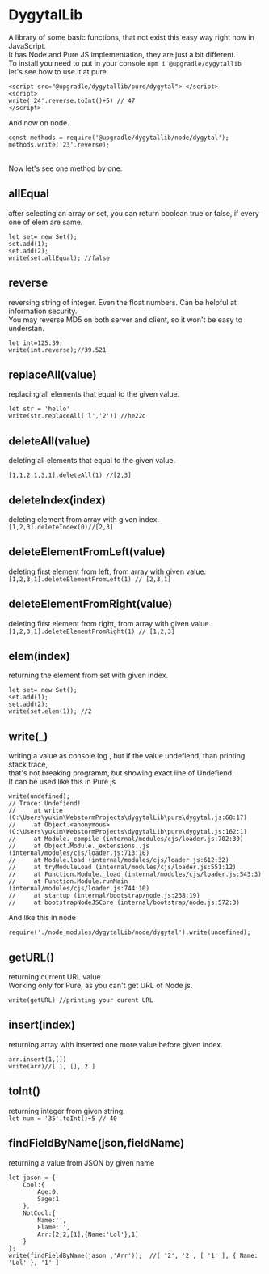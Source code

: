 #   DygytalLib 
A library of some basic functions, that not exist this easy way right now in JavaScript. <br>
It has Node and Pure JS implementation, they are just a bit different. <br>
To install you need to put in your console   ```npm i @upgradle/dygytallib```<br>
let's see how to use it at pure.<br>
```
<script src="@upgradle/dygytallib/pure/dygytal"> </script> 
<script> 
write('24'.reverse.toInt()+5) // 47 
</script> 
```
And now on node. <br>
```
const methods = require('@upgradle/dygytallib/node/dygytal');
methods.write('23'.reverse);
```
<br>
Now let's see one method by one. <br>

## allEqual <br>
after selecting an array or set, you can return boolean true or false, if every one of elem are same. <br>
```
let set= new Set();
set.add(1);
set.add(2);
write(set.allEqual); //false
```

## reverse <br>
reversing string of integer. Even the float numbers. Can be helpful at information security.<br> 
You may reverse MD5 on both server and client, so it won't be easy to understan.<br>
```
let int=125.39;
write(int.reverse);//39.521
```


## replaceAll(value) <br>
replacing all elements that equal to the given value.<br>
```
let str = 'hello'
write(str.replaceAll('l','2')) //he22o
```

## deleteAll(value) <br>
deleting all elements that equal to the given value.<br>
```
[1,1,2,1,3,1].deleteAll(1) //[2,3]
```

## deleteIndex(index) <br>

deleting element from array with given index. <br>
```[1,2,3].deleteIndex(0)//[2,3] ```

## deleteElementFromLeft(value) <br>
deleting first element from left, from array with given value. <br>
```[1,2,3,1].deleteElementFromLeft(1) // [2,3,1] ```

## deleteElementFromRight(value)  <br>
deleting first element from right, from array with given value. <br>
```[1,2,3,1].deleteElementFromRight(1) // [1,2,3] ```

## elem(index) <br>
returning the element from set with given index. <br>
```
let set= new Set();
set.add(1);
set.add(2);
write(set.elem(1)); //2
```
## write(_) <br>
writing a value as console.log , but if the value undefiend, than printing stack trace, <br>
that's not breaking programm, but showing exact line of Undefiend. <br> It can be used like this in Pure js
```
write(undefined);
// Trace: Undefiend!
//     at write (C:\Users\yukim\WebstormProjects\dygytalLib\pure\dygytal.js:68:17)
//     at Object.<anonymous> (C:\Users\yukim\WebstormProjects\dygytalLib\pure\dygytal.js:162:1)
//     at Module._compile (internal/modules/cjs/loader.js:702:30)
//     at Object.Module._extensions..js (internal/modules/cjs/loader.js:713:10)
//     at Module.load (internal/modules/cjs/loader.js:612:32)
//     at tryModuleLoad (internal/modules/cjs/loader.js:551:12)
//     at Function.Module._load (internal/modules/cjs/loader.js:543:3)
//     at Function.Module.runMain (internal/modules/cjs/loader.js:744:10)
//     at startup (internal/bootstrap/node.js:238:19)
//     at bootstrapNodeJSCore (internal/bootstrap/node.js:572:3)
```
And like this in node
```
require('./node_modules/dygytalLib/node/dygytal').write(undefined);
```

## getURL() <br>
returning current URL value. <br> Working only for Pure, as you can't get URL of Node js.

```
write(getURL) //printing your curent URL
```


## insert(index) <br>
returning array with inserted one more value before given index. <br>
```let arr = [1,2]
arr.insert(1,[])
write(arr)//[ 1, [], 2 ]
```

## toInt() <br>
returning integer from given string. <br>
``` let num = '35'.toInt()+5 // 40 ```
## findFieldByName(json,fieldName) <br>
returning a  value from JSON by given name<br>
```
let jason = {
    Cool:{
        Age:0,
        Sage:1
    },
    NotCool:{
        Name:'',
        Flame:'',
        Arr:[2,2,[1],{Name:'Lol'},1]
    }
};
write(findFieldByName(jason ,'Arr'));  //[ '2', '2', [ '1' ], { Name: 'Lol' }, '1' ]
```
